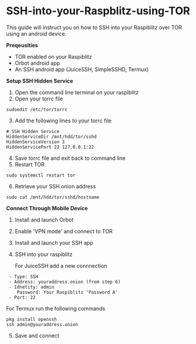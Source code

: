 # SSH-into-your-Raspblitz-using-TOR
This guide will instruct you on how to SSH into your Raspiblitz over TOR using an android device.


**Preqeusities**
- TOR enabled on your Raspiblitz 
- Orbot android app
- An SSH android app (JuiceSSH, SimpleSSHD, Termux)


**Setup SSH Hidden Service**
1. Open the command line terminal on your raspiblitz
2. Open your torrc file
  ```
  sudoedit /etc/tor/torrc
  ```
3. Add the following lines to your torrc file  
  ```
  # SSH Hidden Service
  HiddenServiceDir /mnt/hdd/tor/sshd
  HiddenServiceVersion 3
  HiddenServicePort 22 127.0.0.1:22
  ```
4. Save torrc file and exit back to command line
5. Restart TOR
  ```
  sudo systemctl restart tor
  ```
6. Retrieve your SSH onion address
  ```
  sudo cat /mnt/hdd/tor/sshd/hostname
  ```


**Connect Through Mobile Device**
1. Install and launch Orbot
2. Enable 'VPN mode' and connect to TOR
3. Install and launch your SSH app
4. SSH into your raspiblitz

    For JuiceSSH add a new connnection
  ```
   - Type: SSH
   - Address: youraddress.onion (from step 6)
   - Idnetity: admin
      Password: Your Raspiblitz 'Password A'
   - Port: 22
  ```
  For Termux run the following commands
  ```
  pkg install openssh
  ssh admin@youraddress.onion
  ```
5. Save and connect
